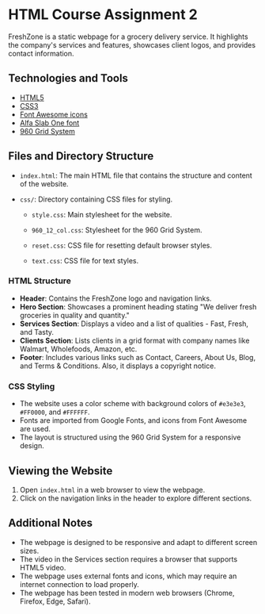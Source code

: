 # HTML Course Assignment 2

FreshZone is a static webpage for a grocery delivery service. It highlights the company's services and features, showcases client logos, and provides contact information.

## Technologies and Tools

- [HTML5](https://html.spec.whatwg.org/)
- [CSS3](https://www.w3.org/Style/CSS/)
- [Font Awesome icons](https://fontawesome.com/)
- [Alfa Slab One font](https://fonts.google.com/specimen/Alfa+Slab+One)
- [960 Grid System](http://960.gs/)

## Files and Directory Structure

- `index.html`: The main HTML file that contains the structure and content of the website.

- `css/`: Directory containing CSS files for styling.

    - `style.css`: Main stylesheet for the website.

    - `960_12_col.css`: Stylesheet for the 960 Grid System.

    - `reset.css`: CSS file for resetting default browser styles.

    - `text.css`: CSS file for text styles.

### HTML Structure

- **Header**: Contains the FreshZone logo and navigation links.
- **Hero Section**: Showcases a prominent heading stating "We deliver fresh groceries in quality and quantity."
- **Services Section**: Displays a video and a list of qualities - Fast, Fresh, and Tasty.
- **Clients Section**: Lists clients in a grid format with company names like Walmart, Wholefoods, Amazon, etc.
- **Footer**: Includes various links such as Contact, Careers, About Us, Blog, and Terms & Conditions. Also, it displays a copyright notice.

### CSS Styling

- The website uses a color scheme with background colors of `#e3e3e3`, `#FF0000`, and `#FFFFFF`.
- Fonts are imported from Google Fonts, and icons from Font Awesome are used.
- The layout is structured using the 960 Grid System for a responsive design.

## Viewing the Website

1. Open `index.html` in a web browser to view the webpage.
2. Click on the navigation links in the header to explore different sections.

## Additional Notes

- The webpage is designed to be responsive and adapt to different screen sizes.
- The video in the Services section requires a browser that supports HTML5 video.
- The webpage uses external fonts and icons, which may require an internet connection to load properly.
- The webpage has been tested in modern web browsers (Chrome, Firefox, Edge, Safari).


